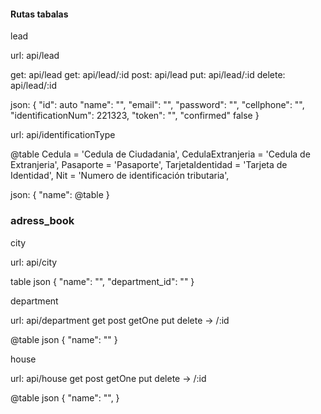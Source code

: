 

#### Rutas tabalas


lead

url: api/lead

get: api/lead
get: api/lead/:id
post: api/lead
put: api/lead/:id
delete: api/lead/:id

json:
{
  "id": auto
  "name": "",
  "email": "",
  "password": "",
  "cellphone": "",
  "identificationNum": 221323,
  "token": "",
  "confirmed" false
}


url: api/identificationType

@table
  Cedula = 'Cedula de Ciudadania',
  CedulaExtranjeria = 'Cedula de Extranjeria',
  Pasaporte = 'Pasaporte',
  TarjetaIdentidad = 'Tarjeta de Identidad',
  Nit = 'Numero de identificación tributaria',

json: 
{
  "name": @table
}


### adress_book

city

url: api/city

table 
json 
{
  "name": "",
  "department_id": ""
}

department

url: api/department
 get post 
 getOne put delete -> /:id
 
@table 
json 
{
  "name": ""
}

house 

url: api/house
 get post 
 getOne put delete -> /:id

@table
json 
{
  "name": "",
}